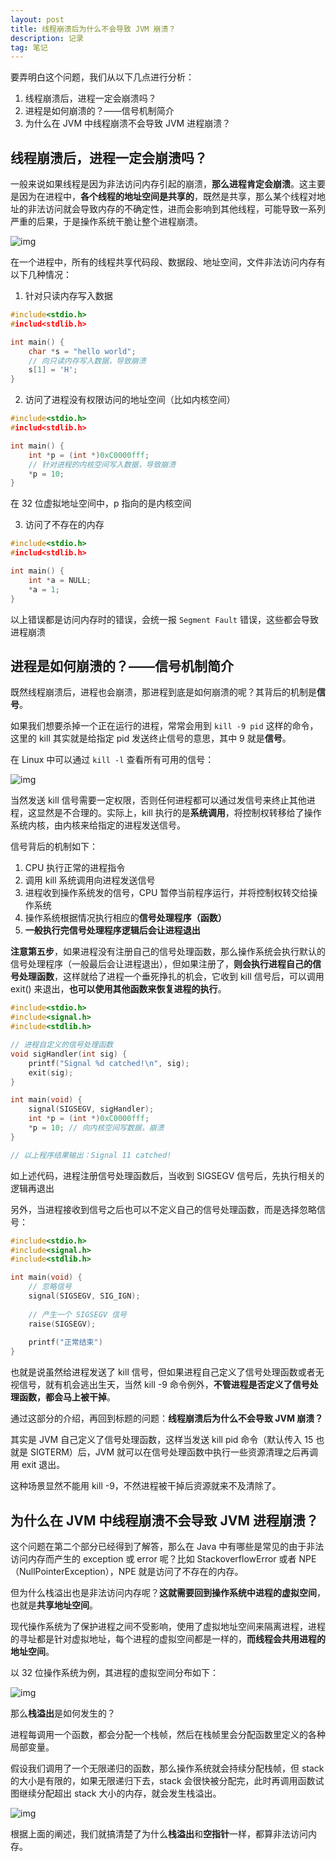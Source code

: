 ```yaml
---
layout: post
title: 线程崩溃后为什么不会导致 JVM 崩溃？
description: 记录
tag: 笔记
---
```


要弄明白这个问题，我们从以下几点进行分析：

1. 线程崩溃后，进程一定会崩溃吗？
2. 进程是如何崩溃的？——信号机制简介
3. 为什么在 JVM 中线程崩溃不会导致 JVM 进程崩溃？



## 线程崩溃后，进程一定会崩溃吗？

一般来说如果线程是因为非法访问内存引起的崩溃，**那么进程肯定会崩溃**。这主要是因为在进程中，**各个线程的地址空间是共享的**，既然是共享，那么某个线程对地址的非法访问就会导致内存的不确定性，进而会影响到其他线程，可能导致一系列严重的后果，于是操作系统干脆让整个进程崩溃。

![img](https://cdn.xiaolincoding.com//mysql/other/17be94f342ea4e49a227b195845880fd.png)

在一个进程中，所有的线程共享代码段、数据段、地址空间，文件非法访问内存有以下几种情况：

1. 针对只读内存写入数据

```c
#include<stdio.h>
#includ<stdlib.h>

int main() {
	char *s = "hello world";
	// 向只读内存写入数据，导致崩溃
	s[1] = 'H';
}
```

2. 访问了进程没有权限访问的地址空间（比如内核空间）

```c
#include<stdio.h>
#includ<stdlib.h>

int main() {
	int *p = (int *)0xC0000fff;
	// 针对进程的内核空间写入数据，导致崩溃
	*p = 10;
}
```

在 32 位虚拟地址空间中，p 指向的是内核空间

3. 访问了不存在的内存

```c
#include<stdio.h>
#includ<stdlib.h>

int main() {
	int *a = NULL;
	*a = 1;
}
```

以上错误都是访问内存时的错误，会统一报 `Segment Fault` 错误，这些都会导致进程崩溃



## 进程是如何崩溃的？——信号机制简介

既然线程崩溃后，进程也会崩溃，那进程到底是如何崩溃的呢？其背后的机制是**信号**。

如果我们想要杀掉一个正在运行的进程，常常会用到 `kill -9 pid` 这样的命令，这里的 kill 其实就是给指定 pid 发送终止信号的意思，其中 9 就是**信号**。

在 Linux 中可以通过 `kill -l` 查看所有可用的信号：

![img](https://cdn.xiaolincoding.com//mysql/other/eba4dce5e59442b8b2b24d9e171bab0d.png)

当然发送 kill 信号需要一定权限，否则任何进程都可以通过发信号来终止其他进程，这显然是不合理的。实际上，kill 执行的是**系统调用**，将控制权转移给了操作系统内核，由内核来给指定的进程发送信号。

信号背后的机制如下：

1. CPU 执行正常的进程指令
2. 调用 kill 系统调用向进程发送信号
3. 进程收到操作系统发的信号，CPU 暂停当前程序运行，并将控制权转交给操作系统
4. 操作系统根据情况执行相应的**信号处理程序（函数）**
5. **一般执行完信号处理程序逻辑后会让进程退出**

**注意第五步**，如果进程没有注册自己的信号处理函数，那么操作系统会执行默认的信号处理程序（一般最后会让进程退出），但如果注册了，**则会执行进程自己的信号处理函数**，这样就给了进程一个垂死挣扎的机会，它收到 kill 信号后，可以调用 exit() 来退出，**也可以使用其他函数来恢复进程的执行**。

```c
#include<stdio.h>
#include<signal.h>
#include<stdlib.h>

// 进程自定义的信号处理函数
void sigHandler(int sig) {
    printf("Signal %d catched!\n", sig);
    exit(sig);
}

int main(void) {
    signal(SIGSEGV, sigHandler);
    int *p = (int *)0xC0000fff;
    *p = 10; // 向内核空间写数据，崩溃
}

// 以上程序结果输出：Signal 11 catched!
```

如上述代码，进程注册信号处理函数后，当收到 SIGSEGV 信号后，先执行相关的逻辑再退出

另外，当进程接收到信号之后也可以不定义自己的信号处理函数，而是选择忽略信号：

```c
#include<stdio.h>
#include<signal.h>
#include<stdlib.h>

int main(void) {
	// 忽略信号
	signal(SIGSEGV, SIG_IGN);
	
	// 产生一个 SIGSEGV 信号
	raise(SIGSEGV);
	
	printf("正常结束")
}
```

也就是说虽然给进程发送了 kill 信号，但如果进程自己定义了信号处理函数或者无视信号，就有机会逃出生天，当然 kill -9 命令例外，**不管进程是否定义了信号处理函数，都会马上被干掉**。

通过这部分的介绍，再回到标题的问题：**线程崩溃后为什么不会导致 JVM 崩溃？**

其实是 JVM 自己定义了信号处理函数，这样当发送 kill pid 命令（默认传入 15 也就是 SIGTERM）后，JVM 就可以在信号处理函数中执行一些资源清理之后再调用 exit 退出。

这种场景显然不能用 kill -9，不然进程被干掉后资源就来不及清除了。



## 为什么在 JVM 中线程崩溃不会导致 JVM 进程崩溃？

这个问题在第二个部分已经得到了解答，那么在 Java 中有哪些是常见的由于非法访问内存而产生的 exception 或 error 呢？比如 StackoverflowError 或者 NPE（NullPointerException），NPE 就是访问了不存在的内存。

但为什么栈溢出也是非法访问内存呢？**这就需要回到操作系统中进程的虚拟空间**，也就是**共享地址空间**。

现代操作系统为了保护进程之间不受影响，使用了虚拟地址空间来隔离进程，进程的寻址都是针对虚拟地址，每个进程的虚拟空间都是一样的，**而线程会共用进程的地址空间**。

以 32 位操作系统为例，其进程的虚拟空间分布如下：

![img](https://cdn.xiaolincoding.com//mysql/other/8de250fcb055400c94f95c99712a1158.png)

那么**栈溢出**是如何发生的？

进程每调用一个函数，都会分配一个栈帧，然后在栈帧里会分配函数里定义的各种局部变量。

假设我们调用了一个无限递归的函数，那么操作系统就会持续分配栈帧，但 stack 的大小是有限的，如果无限递归下去，stack 会很快被分配完，此时再调用函数试图继续分配超出 stack 大小的内存，就会发生栈溢出。

![img](https://cdn.xiaolincoding.com//mysql/other/c54aff1660e34d8a8a83d534c3390954.png)

根据上面的阐述，我们就搞清楚了为什么**栈溢出**和**空指针**一样，都算非法访问内存。